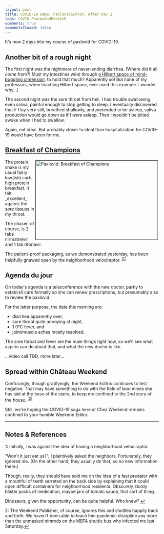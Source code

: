 ```yaml
---
layout: post
title: COVID-19 &amp; Paxlovid&colon; After Day 2
tags: COVID PharmaAndBiotech
comments: true
commentsClosed: false
---
```


It's now 2 days into my course of paxlovid for COVID-19.  


## Another bit of a rough night  

The first night was the nightmare of never-ending diarrhea.  (Where did it all _come_
from?!  Must my intestines wind through
[a Hilbert space of mind-boggling dimension](https://en.wikipedia.org/wiki/Hilbert_space),
to hold that much?  Apparently so!  But none of my professors, when teaching Hilbert
space, ever used this example.  I wonder why&hellip;)  

The second night was the sore throat from hell.  I had trouble swallowing even saliva,
painful enough to stop getting to sleep.  I eventually discovered that if I lay very
still, breathed shallowly, and _pretended_ to be asleep, saliva production would go down
as if I _were_ asleep.  Then I wouldn't be jolted awake when I had to swallow.  

Again, not ideal.  But probably closer to ideal than hospitalization for COVID-19 would
have been for me.  


## [Breakfast of Champions](https://en.wikipedia.org/wiki/Breakfast_of_Champions)  

<img src="{{ site.baseurl }}/images/2022-07-27-paxlovid-day-2-paxlovid-1.jpg" width="400" height="258" alt="Paxlovid: Breakfast of Champions" title="Paxlovid: Breakfast of Champions" style="float: right; margin: 3px 3px 3px 3px; border: 1px solid #000000;">
The protein shake is my usual fairly low(ish) carb, high protein breakfast.  It felt
_excellent_ against the sore tissues in my throat.  

The chaser, of course, is 2 tabs nirmatrelvir and 1 tab ritonavir.  

The patient-proof packaging, as we demonstrated yesterday, has been helpfully gnawed open
by the neighborhood velociraptor. <sup id="fn1a">[[1]](#fn1)</sup>  


## Agenda du jour  

On today's agenda is a teleconference with the new doctor, partly to establish care
formally so she can renew prescriptions, but presumably also to review the paxlovid.  

For the latter purpose, the data this morning are: 
- diarrhea apparently over,  
- sore throat quite annoying at night,  
- 1.0&deg;C fever, and  
- joint/muscle aches mostly resolved.  

The sore throat and fever are the main things right now, so we'll see what aspirin can do
about that, and what the new doctor is like.  

...video call TBD; more later...  


## Spread within Ch&acirc;teau Weekend  

Confusingly, though gratifyingly, the Weekend Editrix continues to test negative.  That
may have something to do with the field of land mines she has laid at the base of the
stairs, to keep me confined to the 2nd story of the house. <sup id="fn2a">[[2]](#fn2)</sup>  

Still, we're hoping the COVID-19 saga here at Chez Weekend remains confined to your humble
Weekend Editor.  

---

## Notes &amp; References  

<!--
<sup id="fn1a">[[1]](#fn1)</sup>

<a id="fn1">1</a>: ***, ["***"](***), *** [↩](#fn1a)  

<a href="{{ site.baseurl }}/images/***">
  <img src="{{ site.baseurl }}/images/***" width="400" height="***" alt="***" title="***" style="float: right; margin: 3px 3px 3px 3px; border: 1px solid #000000;">
</a>

<iframe width="400" height="224" src="***" allow="accelerometer; encrypted-media; gyroscope; picture-in-picture" allowfullscreen style="float: right; margin: 3px 3px 3px 3px; border: 1px solid #000000;"></iframe>
-->

<a id="fn1">1</a>: Initially, I was against the idea of having a neighborhood
velociraptor.  

"Won't it just eat us?", I plaintively asked the neighbors.  Fortunately,
they ignored me.  (On the other hand, they usually do that, so no new information there.)  

Though, really, they should have sold me on the idea of a fast predator with a mouthful of
teeth serrated on the back side by explaining that it could open difficult containers for
neighborhood residents.  Obscurely sturdy blister packs of medication, maybe jars of
tomato sauce, that sort of thing.  

Dinosaurs, given the opportunity, can be quite helpful.  Who knew?  [↩](#fn1a)  

<a id="fn2">2</a>: The Weekend Publisher, of course, ignores this and shuttles happily
back and forth.  We haven't been able to teach him pandemic discipline any more than the
unmasked nimrods on the MBTA shuttle bus who infected me last Saturday.[↩](#fn2a)  
